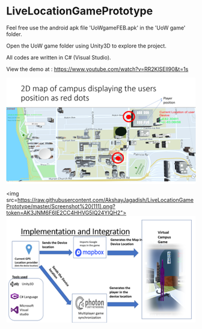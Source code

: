 # LiveLocationGamePrototype

Feel free use the android apk file 'UoWgameFEB.apk' in the 'UoW game' folder.

Open the UoW game folder using Unity3D to explore the project.

All codes are written in C# (Visual Studio).

View the demo at : https://www.youtube.com/watch?v=RR2KlSEll90&t=1s

<img src="https://raw.githubusercontent.com/AkshayJagadish/LiveLocationGamePrototype/master/Screenshot%20(110).png?token=AK3JNM4MWVTKB4XQ3NJD3QK4YIQEG">

<img src=https://raw.githubusercontent.com/AkshayJagadish/LiveLocationGamePrototype/master/Screenshot%20(111).png?token=AK3JNM6F6IE2CC4HHVG5IQ24YIQH2">
<img src="https://raw.githubusercontent.com/AkshayJagadish/LiveLocationGamePrototype/master/Screenshot%20(113).png?token=AK3JNMZJ7RRKMUNZA64WVQC4YIQKA">
